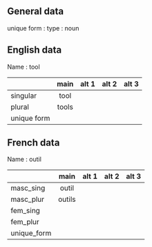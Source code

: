 ## General data

unique form :
type : noun

## English data

Name : tool

|             | main  | alt 1 | alt 2 | alt 3 |
| :---------- | :---: | :---: | :---: | ----- |
| singular    | tool  |       |       |       |
| plural      | tools |       |       |       |
| unique form |       |       |       |       |

## French data

Name : outil

|             |  main  | alt 1 | alt 2 | alt 3 |
| :---------- | :----: | :---: | :---: | :---: |
| masc_sing   | outil  |       |       |       |
| masc_plur   | outils |       |       |       |
| fem_sing    |        |       |       |       |
| fem_plur    |        |       |       |       |
| unique_form |        |       |       |       |


